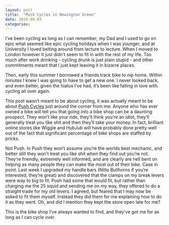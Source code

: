 ```yaml
---
layout: post
title:  "Push Cycles in Newington Green"
date: 2010-09-03  
categories:
---
```

I’ve been cycling as long as I can remember, my Dad and I used to go on epic what seemed like epic cycling holidays when I was younger, and at University I loved belting around from lecture to lecture. When I moved to London however it just didn’t seem to fit in with the rest of my life. Too much after work drinking - cycling drunk is just plain stupid - and other commitments meant that I just kept leaving it in bizarre places.

Then, early this summer I borrowed a friends track bike to nip home. Within minutes I knew I was going to have to get a new one. I never looked back, and even better, given the hiatus I’ve had, it’s been like falling in love with cycling all over again.

This post wasn’t meant to be about cycling, it was actually meant to be about [Push Cycles](http://www.pushcycles.com/) just around the corner from me. Anyone who has ever owned a bike will tell you that going into a bike shop can be a daunting prospect. They won’t like your ride, they’ll think you’re an idiot, they’ll generally treat you like shit and then they’ll take your money. In fact, brilliant online stores like Wiggle and HubJub will have probably done pretty well out of the fact that significant percentage of bike shops are staffed by pricks.

Not Push. In Push they won’t assume you’re the worlds best mechanic, and better still they won’t treat you like shit when they find out you’re not. They’re friendly, extremely well informed, and are clearly are hell bent on helping as many people they can make the most out of their bike. Case in point. Last week I upgraded my handle bars (Nitto Bullhorns if you’re interested, they’re great) and discovered that the clamps on my break levers were way to big to fit. Push had some that would fit, but rather than charging me the 25 squid and sending me on my way, they offered to do a straight trade for my old levers. I agreed, but feared that I may now be asked to fit them myself. Instead they did them for me explaining how to do it as they went. Oh, and did I mention they kept the store open late for me?

This is the bike shop I’ve always wanted to find, and they’ve got me for as long as I can cycle over.
